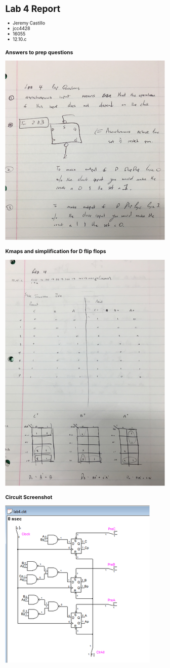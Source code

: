 # Lab 4 Report

* Jeremy Castillo
* jcc4428
* 16055
* 12.10.c

### Answers to prep questions
![Answers](screenshots/1.jpg)

### Kmaps and simplification for D flip flops
![Kmaps](screenshots/simplification.JPG)

### Circuit Screenshot
![SimuAid Circuit](screenshots/circuitlab4.png)
